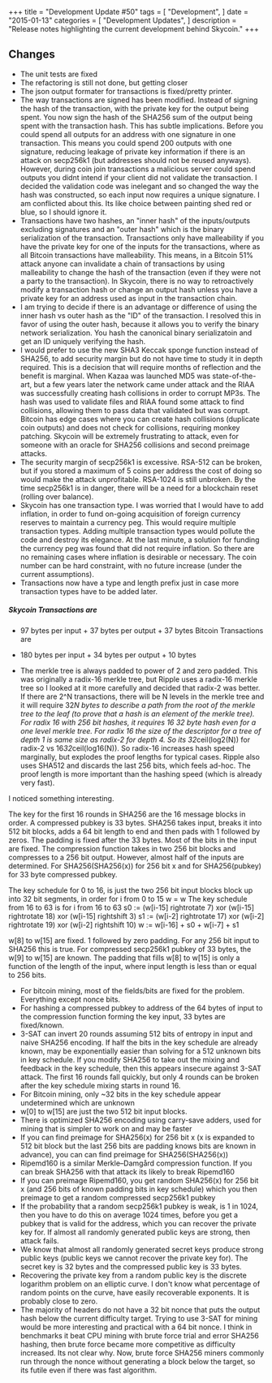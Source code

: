 +++
title = "Development Update #50"
tags = [
    "Development",
]
date = "2015-01-13"
categories = [
    "Development Updates",
]
description = "Release notes highlighting the current development behind Skycoin."
+++

## Changes
- The unit tests are fixed
- The refactoring is still not done, but getting closer
- The json output formater for transactions is fixed/pretty printer.
- The way transactions are signed has been modified. Instead of signing the hash of the transaction, with the private key for the output being spent. You now sign the hash of the SHA256 sum of the output being spent with the transaction hash. This has subtle implications. Before you could spend all outputs for an address with one signature in one transaction. This means you could spend 200 outputs with one signature, reducing leakage of private key information if there is an attack on secp256k1 (but addresses should not be reused anyways). However, during coin join transactions a malicious server could spend outputs you didnt intend if your client did not validate the transaction. I decided the validation code was inelegant and so changed the way the hash was constructed, so each input now requires a unique signature. I am conflicted about this. Its like choice between painting shed red or blue, so I should ignore it.
- Transactions have two hashes, an "inner hash" of the inputs/outputs excluding signatures and an "outer hash" which is the binary serialization of the transaction. Transactions only have malleability if you have the private key for one of the inputs for the transactions, where as all Bitcoin transactions have malleability. This means, in a Bitcoin 51% attack anyone can invalidate a chain of transactions by using malleability to change the hash of the transaction (even if they were not a party to the transaction). In Skycoin, there is no way to retroactively modify a transaction hash or change an output hash unless you have a private key for an address used as input in the transaction chain.
- I am trying to decide if there is an advantage or difference of using the inner hash vs outer hash as the "ID" of the transaction. I resolved this in favor of using the outer hash, because it allows you to verify the binary network serialization. You hash the canonical binary serializatoin and get an ID uniquely verifying the hash.
- I would prefer to use the new SHA3 Keccak sponge function instead of SHA256, to add security margin but do not have time to study it in depth required. This is a decision that will require months of reflection and the benefit is marginal. When Kazaa was launched MD5 was state-of-the-art, but a few years later the network came under attack and the RIAA was successfully creating hash collisions in order to corrupt MP3s. The hash was used to validate files and RIAA found some attack to find collisions, allowing them to pass data that validated but was corrupt. Bitcoin has edge cases where you can create hash collisions (duplicate coin outputs) and does not check for collisions, requiring monkey patching. Skycoin will be extremely frustrating to attack, even for someone with an oracle for SHA256 collisions and second preimage attacks.
- The security margin of secp256k1 is excessive. RSA-512 can be broken, but if you stored a maximum of 5 coins per address the cost of doing so would make the attack unprofitable. RSA-1024 is still unbroken. By the time secp256k1 is in danger, there will be a need for a blockchain reset (rolling over balance).
- Skycoin has one transaction type. I was worried that I would have to add inflation, in order to fund on-going acquisition of foreign currency reserves to maintain a currency peg. This would require multiple transaction types. Adding multiple transaction types would pollute the code and destroy its elegance. At the last minute, a solution for funding the currency peg was found that did not require inflation. So there are no remaining cases where inflation is desirable or necessary. The coin number can be hard constraint, with no future increase (under the current assumptions).
- Transactions now have a type and length prefix just in case more transaction types have to be added later.

##### Skycoin Transactions are
- 97 bytes per input +  37 bytes per output + 37 bytes
Bitcoin Transactions are
- 180 bytes per input + 34 bytes per output + 10 bytes

- The merkle tree is always padded to power of 2 and zero padded.  This was originally a radix-16 merkle tree, but Ripple uses a radix-16 merkle tree so I looked at it more carefully and decided that radix-2 was better. If there are 2^N transactions, there will be N levels in the merkle tree and it will require 32*N bytes to describe a path from the root of the merkle tree to the leaf (to prove that a hash is an element of the merkle tree). For radix 16 with 256 bit hashes, it requires 16 32 byte hash even for a one level merkle tree. For radix 16 the size of the descriptor for a tree of depth 1 is same size as radix-2 for depth 4.  So its 32*ceil(log2(N)) for radix-2 vs 16*32*ceil(log16(N)). So radix-16 increases hash speed marginally, but explodes the proof lengths for typical cases. Ripple also uses SHA512 and discards the last 256 bits, which feels ad-hoc. The proof length is more important than the hashing speed (which is already very fast).

I noticed something interesting.

The key for the first 16 rounds in SHA256 are the 16 message blocks in order. A compressed pubkey is 33 bytes. SHA256 takes input, breaks it into 512 bit blocks, adds a 64 bit length to end and then pads with 1 followed by zeros. The padding is fixed after the 33 bytes. Most of the bits in the input are fixed. The compression function takes in two 256 bit blocks and compresses to a 256 bit output. However, almost half of the inputs are determined. For SHA256(SHA256(x)) for 256 bit x and for SHA256(pubkey) for 33 byte compressed pubkey.

The key schedule for 0 to 16, is just the two 256 bit input blocks block up into 32 bit segments, in order
    for i from 0 to 15
        w = w
The key schedule from 16 to 63 is
    for i from 16 to 63
        s0 := (w[i-15] rightrotate 7) xor (w[i-15] rightrotate 18) xor (w[i-15] rightshift 3)
        s1 := (w[i-2] rightrotate 17) xor (w[i-2] rightrotate 19) xor (w[i-2] rightshift 10)
        w := w[i-16] + s0 + w[i-7] + s1

w[8] to w[15] are fixed. 1 followed by zero padding.  For any 256 bit input to SHA256 this is true. For compressed secp256k1 pubkey of 33 bytes, the w[9] to w[15] are known. The padding that fills w[8] to w[15] is only a function of the length of the input, where input length is less than or equal to 256 bits.
- For bitcoin mining, most of the fields/bits are fixed for the problem. Everything except nonce bits.
- For hashing a compressed pubkey to address of the 64 bytes of input to the compression function forming the key input, 33 bytes are fixed/known.
- 3-SAT can invert 20 rounds assuming 512 bits of entropy in input and naive SHA256 encoding. If half the bits in the key schedule are already known, may be exponentially easier than solving for a 512 unknown bits in key schedule. If you modify SHA256 to take out the mixing and feedback in the key schedule, then this appears insecure against 3-SAT attack. The first 16 rounds fall quickly, but only 4 rounds can be broken after the key schedule mixing starts in round 16.
- For Bitcoin mining, only ~32 bits in the key schedule appear undetermined which are unknown
- w[0] to w[15] are just the two 512 bit input blocks.
- There is optimized SHA256 encoding using carry-save adders, used for mining that is simpler to work on and may be faster
- If you can find preimage for SHA256(x) for 256 bit x (x is expanded to 512 bit block but the last 256 bits are padding knows bits are known in advance), you can can find preimage for SHA256(SHA256(x))
- Ripemd160 is a similar Merkle–Damgård compression function. If you can break SHA256 with that attack its likely to break Ripemd160
- If you can preimage Ripemd160, you get random SHA256(x) for 256 bit x (and 256 bits of known padding bits in key schedule) which you then preimage to get a random compressed secp256k1 pubkey
- If the probability that a random secp256k1 pubkey is weak, is 1 in 1024, then you have to do this on average 1024 times, before you get a pubkey that is valid for the address, which you can recover the private key for. If almost all randomly generated public keys are strong, then attack fails.
- We know that almost all randomly generated secret keys produce strong public keys (public keys we cannot recover the private key for). The secret key is 32 bytes and the compressed public key is 33 bytes.
- Recovering the private key from a random public key is the discrete logarithm problem on an elliptic curve. I don't know what percentage of random points on the curve, have easily recoverable exponents. It is probably close to zero.
- The majority of headers do not have a 32 bit nonce that puts the output hash below the current difficulty target. Trying to use 3-SAT for mining would be more interesting and practical with a 64 bit nonce. I think in benchmarks it beat CPU mining with brute force trial and error SHA256 hashing, then brute force became more competitive as difficulty increased. Its not clear why. Now, brute force SHA256 miners commonly run through the nonce without generating a block below the target, so its futile even if there was fast algorithm.
